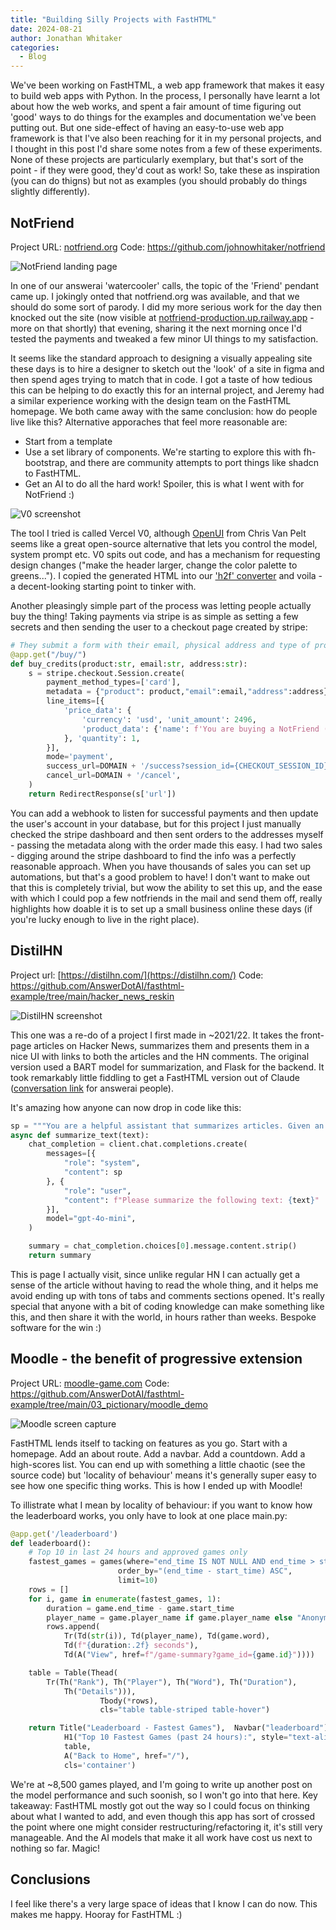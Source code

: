 ```yaml
---
title: "Building Silly Projects with FastHTML"
date: 2024-08-21
author: Jonathan Whitaker
categories:
  - Blog
---
```


We've been working on FastHTML, a web app framework that makes it easy to build web apps with Python. In the process, I personally have learnt a lot about how the web works, and spent a fair amount of time figuring out 'good' ways to do things for the examples and documentation we've been putting out. But one side-effect of having an easy-to-use web app framework is that I've also been reaching for it in my personal projects, and I thought in this post I'd share some notes from a few of these experiments. None of these projects are particularly exemplary, but that's sort of the point - if they were good, they'd cout as work! So, take these as inspiration (you can do thigns) but not as examples (you should probably do things slightly differently).

## NotFriend

Project URL: [notfriend.org](https://notfriend.org/)
Code: https://github.com/johnowhitaker/notfriend

![NotFriend landing page](images/s_notfriend.png)

In one of our answerai 'watercooler' calls, the topic of the 'Friend' pendant came up. I jokingly onted that notfriend.org was available, and that we should do some sort of parody. I did my more serious work for the day then knocked out the site (now visible at [notfriend-production.up.railway.app](notfriend-production.up.railway.app) - more on that shortly) that evening, sharing it the next morning once I'd tested the payments and tweaked a few minor UI things to my satisfaction. 

It seems like the standard approach to designing a visually appealing site these days is to hire a designer to sketch out the 'look' of a site in figma and then spend ages trying to match that in code. I got a taste of how tedious this can be helping to do exactly this for an internal project, and Jeremy had a similar experience working with the design team on the FastHTML homepage. We both came away with the same conclusion: how do people live like this? Alternative apporaches that feel more reasonable are:

- Start from a template
- Use a set library of components. We're starting to explore this with fh-bootstrap, and there are community attempts to port things like shadcn to FastHTML.
- Get an AI to do all the hard work! Spoiler, this is what I went with for NotFriend :)

![V0 screenshot](images/s_v0.png)

The tool I tried is called Vercel V0, although [OpenUI](https://github.com/wandb/openui) from Chris Van Pelt seems like a great open-source alternative that lets you control the model, system prompt etc. V0 spits out code, and has a mechanism for requesting design changes ("make the header larger, change the color palette to greens..."). I copied the generated HTML into our ['h2f' converter](https://h2f.answer.ai/) and voila - a decent-looking starting point to tinker with. 


Another pleasingly simple part of the process was letting people actually buy the thing! Taking payments via stripe is as simple as setting a few secrets and then sending the user to a checkout page created by stripe:

```python
# They submit a form with their email, physical address and type of product
@app.get("/buy/")
def buy_credits(product:str, email:str, address:str):
    s = stripe.checkout.Session.create(
        payment_method_types=['card'],
        metadata = {"product": product,"email":email,"address":address},
        line_items=[{
            'price_data': {
                'currency': 'usd', 'unit_amount': 2496,
                'product_data': {'name': f'You are buying a NotFriend ({product} version) - thank you for being a part of this!'},
            }, 'quantity': 1,
        }],
        mode='payment',
        success_url=DOMAIN + '/success?session_id={CHECKOUT_SESSION_ID}',
        cancel_url=DOMAIN + '/cancel',
    )
    return RedirectResponse(s['url'])
```

You can add a webhook to listen for successful payments and then update the user's account in your database, but for this project I just manually checked the stripe dashboard and then sent orders to the addresses myself - passing the metadata along with the order made this easy. I had two sales - digging around the stripe dashboard to find the info was a perfectly reasonable approach. When you have thousands of sales you can set up automations, but that's a good problem to have! I don't want to make out that this is completely trivial, but wow the ability to set this up, and the ease with which I could pop a few notfriends in the mail and send them off, really highlights how doable it is to set up a small business online these days (if you're lucky enough to live in the right place).

## DistilHN

Project url: [https://distilhn.com/](https://distilhn.com/)
Code: https://github.com/AnswerDotAI/fasthtml-example/tree/main/hacker_news_reskin


![DistilHN screenshot](images/s_distilhn.png)

This one was a re-do of a project I first made in ~2021/22. It takes the front-page articles on Hacker News, summarizes them and presents them in a nice UI with links to both the articles and the HN comments. The original version used a BART model for summarization, and Flask for the backend. It took remarkably little fiddling to get a FastHTML version out of Claude ([conversation link](https://claude.ai/share/86b73f06-af42-4e85-96ce-f6f74a224ca8) for answerai people). 

It's amazing how anyone can now drop in code like this:

```python
sp = """You are a helpful assistant that summarizes articles. Given an article text, possibly including unrelated scraping artefacts, return a summary of the article. If the text is just something like 'enable javascript' or 'turn off your ad blocker', just respond with "Could not summarize article." Otherwise, respond with just the summary (no preamble). Favour extremely conciseness and brevity. Start directly with the contents. Aim for <100 words."""
async def summarize_text(text):
    chat_completion = client.chat.completions.create(
        messages=[{
            "role": "system",
            "content": sp
        }, {
            "role": "user",
            "content": f"Please summarize the following text: {text}"
        }],
        model="gpt-4o-mini",
    )

    summary = chat_completion.choices[0].message.content.strip()
    return summary
```

This is  page I actually visit, since unlike regular HN I can actually get a sense of the article without having to read the whole thing, and it helps me avoid ending up with tons of tabs and comments sections opened. It's really special that anyone with a bit of coding knowledge can make something like this, and then share it with the world, in hours rather than weeks. Bespoke software for the win :)


## Moodle - the benefit of progressive extension

Project URL: [moodle-game.com](https://moodle-game.com/)
Code: https://github.com/AnswerDotAI/fasthtml-example/tree/main/03_pictionary/moodle_demo

![Moodle screen capture](https://github.com/AnswerDotAI/fasthtml-example/raw/main/03_pictionary/in_action.gif)

FastHTML lends itself to tacking on features as you go. Start with a homepage. Add an about route. Add a navbar. Add a countdown. Add a high-scores list. You can end up with something a little chaotic (see the source code) but 'locality of behaviour' means it's generally super easy to see how one specific thing works. This is how I ended up with Moodle!

To illistrate what I mean by locality of behaviour: if you want to know how the leaderboard works, you only have to look at one place main.py:

```python
@app.get('/leaderboard')
def leaderboard():
    # Top 10 in last 24 hours and approved games only
    fastest_games = games(where="end_time IS NOT NULL AND end_time > strftime('%s', 'now', '-1 day') AND approved",
                        order_by="(end_time - start_time) ASC",
                        limit=10)
    rows = []
    for i, game in enumerate(fastest_games, 1):
        duration = game.end_time - game.start_time
        player_name = game.player_name if game.player_name else "Anonymous"
        rows.append(
            Tr(Td(str(i)), Td(player_name), Td(game.word),
            Td(f"{duration:.2f} seconds"),
            Td(A("View", href=f"/game-summary?game_id={game.id}"))))

    table = Table(Thead(
        Tr(Th("Rank"), Th("Player"), Th("Word"), Th("Duration"),
            Th("Details"))),
                    Tbody(*rows),
                    cls="table table-striped table-hover")

    return Title("Leaderboard - Fastest Games"),  Navbar("leaderboard"),  Main(
            H1("Top 10 Fastest Games (past 24 hours):", style="text-align: left;"),
            table,
            A("Back to Home", href="/"),
            cls='container')
```

We're at ~8,500 games played, and I'm going to write up another post on the model performance and such soonish, so I won't go into that here. Key takeaway: FastHTML mostly got out the way so I could focus on thinking about what I wanted to add, and even though this app has sort of crossed the point where one might consider restructuring/refactoring it, it's still very manageable. And the AI models that make it all work have cost us next to nothing so far. Magic!

## Conclusions

I feel like there's a very large space of ideas that I know I can do now. This makes me happy. Hooray for FastHTML :)